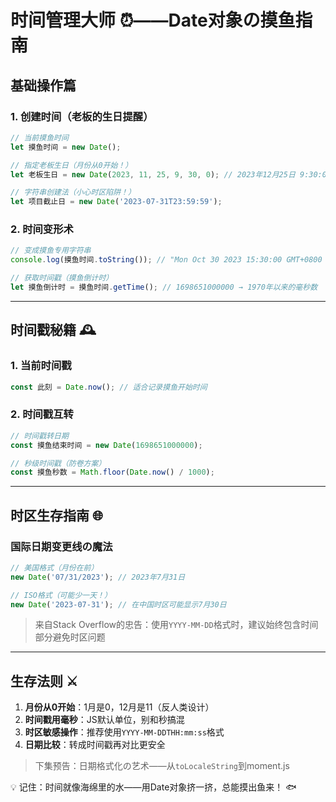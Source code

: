# 时间管理大师 ⏰——Date对象の摸鱼指南

## 基础操作篇

### 1. 创建时间（老板的生日提醒）
```javascript
// 当前摸鱼时间
let 摸鱼时间 = new Date();

// 指定老板生日（月份从0开始！）
let 老板生日 = new Date(2023, 11, 25, 9, 30, 0); // 2023年12月25日 9:30:00

// 字符串创建法（小心时区陷阱！）
let 项目截止日 = new Date('2023-07-31T23:59:59');
```

### 2. 时间变形术
```javascript
// 变成摸鱼专用字符串
console.log(摸鱼时间.toString()); // "Mon Oct 30 2023 15:30:00 GMT+0800 (中国标准时间)"

// 获取时间戳（摸鱼倒计时）
let 摸鱼倒计时 = 摸鱼时间.getTime(); // 1698651000000 → 1970年以来的毫秒数
```

---

## 时间戳秘籍 🕰️

### 1. 当前时间戳
```javascript
const 此刻 = Date.now(); // 适合记录摸鱼开始时间
```

### 2. 时间戳互转
```javascript
// 时间戳转日期
const 摸鱼结束时间 = new Date(1698651000000); 

// 秒级时间戳（防卷方案）
const 摸鱼秒数 = Math.floor(Date.now() / 1000);
```

---

## 时区生存指南 🌐

### 国际日期变更线の魔法
```javascript
// 美国格式（月份在前）
new Date('07/31/2023'); // 2023年7月31日

// ISO格式（可能少一天！）
new Date('2023-07-31'); // 在中国时区可能显示7月30日
```

> 来自Stack Overflow的忠告：使用`YYYY-MM-DD`格式时，建议始终包含时间部分避免时区问题

---

## 生存法则 ⚔️

1. **月份从0开始**：1月是0，12月是11（反人类设计）
2. **时间戳用毫秒**：JS默认单位，别和秒搞混
3. **时区敏感操作**：推荐使用`YYYY-MM-DDTHH:mm:ss`格式
4. **日期比较**：转成时间戳再对比更安全

> 下集预告：日期格式化の艺术——从`toLocaleString`到moment.js

💡 记住：时间就像海绵里的水——用Date对象挤一挤，总能摸出鱼来！ 🐟 